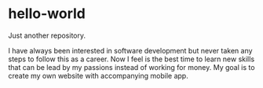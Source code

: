 # hello-world

Just another repository.

I have always been interested in software development but never taken any steps to follow this as a career.  Now I feel is the best time to learn new skills that can be lead by my passions instead of working for money.  My goal is to create my own website with accompanying mobile app.
